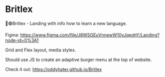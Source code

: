 # Britlex
📖🟢Britlex - Landing with info how to learn a new language. 

Figma: https://www.figma.com/file/J8WSGEuVnnewW10yJqeqhY/Landing?node-id=0%3A1

Grid and Flex layout, media styles.

Should use JS to create an adaptive burger menu at the top of website.

Check it out: https://oddyhater.github.io/Britlex 
